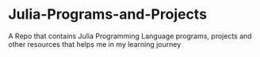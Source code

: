 # Julia-Programs-and-Projects
A Repo that contains Julia Programming Language programs, projects and other resources that helps me in my learning journey
